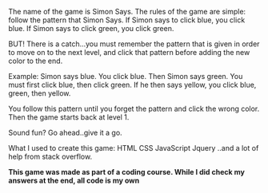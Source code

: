 The name of the game is Simon Says. 
The rules of the game are simple: follow the pattern that Simon Says. If Simon says to click blue, you click blue. If Simon says to click green, you click green.

BUT! There is a catch...you must remember the pattern that is given in order to move on to the next level, and click that pattern before adding the new color to the end.

Example:
Simon says blue. You click blue.
Then Simon says green. You must first click blue, then click green.
If he then says yellow, you click blue, green, then yellow. 

You follow this pattern until you forget the pattern and click the wrong color. Then the game starts back at level 1.

Sound fun? Go ahead..give it a go.

What I used to create this game:
HTML
CSS
JavaScript
Jquery
..and a lot of help from stack overflow.

**This game was made as part of a coding course. While I did check my answers at the end, all code is my own**

